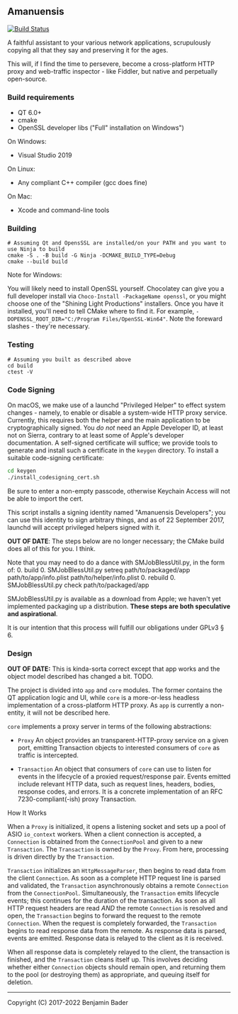 Amanuensis
----------
[![Build Status](https://travis-ci.org/benjamin-bader/amanuensis.svg?branch=master)](https://travis-ci.org/benjamin-bader/amanuensis)

A faithful assistant to your various network applications, scrupulously copying all that they say and preserving it for the ages.

This will, if I find the time to persevere, become a cross-platform HTTP proxy and web-traffic inspector - like Fiddler, but native and perpetually open-source.


### Build requirements

- QT 6.0+
- cmake
- OpenSSL developer libs ("Full" installation on Windows")

On Windows:

- Visual Studio 2019

On Linux:

- Any compliant C++ compiler (gcc does fine)

On Mac:

- Xcode and command-line tools

### Building

```
# Assuming Qt and OpensSSL are installed/on your PATH and you want to use Ninja to build
cmake -S . -B build -G Ninja -DCMAKE_BUILD_TYPE=Debug
cmake --build build
```

Note for Windows:

You will likely need to install OpenSSL yourself.  Chocolatey can give you a full developer install via `Choco-Install -PackageName openssl`, or you might choose one of the "Shining Light Productions" installers.
Once you have it installed, you'll need to tell CMake where to find it.  For example, `-DOPENSSL_ROOT_DIR="C:/Program Files/OpenSSL-Win64"`.  Note the foreward slashes - they're necessary.

### Testing

```
# Assuming you built as described above
cd build
ctest -V
```

### Code Signing

On macOS, we make use of a launchd "Privileged Helper" to effect system changes - namely, to enable or disable a system-wide HTTP proxy service.  Currently, this requires both the helper and the main application to be cryptographically signed.  You _do not_ need an Apple Developer ID, at least not on Sierra, contrary to at least some of Apple's developer documentation.  A self-signed certificate will suffice; we provide tools to generate and install such a certificate in the `keygen` directory.  To install a suitable code-signing certificate:

```bash
cd keygen
./install_codesigning_cert.sh
```

Be sure to enter a non-empty passcode, otherwise Keychain Access will not be able to import the cert.

This script installs a signing identity named "Amanuensis Developers"; you can use this identity to sign arbitrary things, and as of 22 September 2017, launchd will accept privileged helpers signed with it.

**OUT OF DATE**: The steps below are no longer necessary; the CMake build does all of this for you.  I think.

Note that you may need to do a dance with SMJobBlessUtil.py, in the form of:
0. build
0. SMJobBlessUtil.py setreq path/to/packaged/app path/to/app/info.plist path/to/helper/info.plist
0. rebuild
0. SMJobBlessUtil.py check path/to/packaged/app

SMJobBlessUtil.py is available as a download from Apple; we haven't yet implemented packaging up a distribution.  **These steps are both speculative and aspirational**.

It is our intention that this process will fulfill our obligations under GPLv3 § 6.

### Design

**OUT OF DATE:** This is kinda-sorta correct except that app works and the object model described has changed a bit.  TODO.

The project is divided into `app` and `core` modules.  The former contains the QT application logic and UI, while `core` is a more-or-less headless implementation of a cross-platform HTTP proxy.  As `app` is currently a non-entity, it will not be described here.

`core` implements a proxy server in terms of the following abstractions:

- `Proxy`
  An object provides an transparent-HTTP-proxy service on a given port, emitting Transaction objects to interested consumers of `core` as traffic is intercepted. 

- `Transaction`
  An object that consumers of `core` can use to listen for events in the lifecycle of a proxied request/response pair.  Events emitted include relevant HTTP data, such as request lines, headers, bodies, response codes, and errors.  It is a concrete implementation of an RFC 7230-compliant(-ish) proxy Transaction.

How It Works

When a `Proxy` is initialized, it opens a listening socket and sets up a pool of ASIO `io_context` workers.  When a client connection is accepted, a `Connection` is obtained from the `ConnectionPool` and given to a new `Transaction`.  The `Transaction` is owned by the `Proxy`.  From here, processing is driven directly by the `Transaction`.

`Transaction` initializes an `HttpMessageParser`, then begins to read data from the client `Connection`.  As soon as a complete HTTP request line is parsed and validated, the `Transaction` asynchronously obtains a remote `Connection` from the `ConnectionPool`.  Simultaneously, the `Transaction` emits lifecycle events; this continues for the duration of the transaction.  As soon as all HTTP request headers are read _AND_ the remote `Connection` is resolved and open, the `Transaction` begins to forward the request to the remote `Connection`.  When the request is completely forwarded, the `Transaction` begins to read response data from the remote.  As response data is parsed, events are emitted.  Response data is relayed to the client as it is received.

When all response data is completely relayed to the client, the transaction is finished, and the `Transaction` cleans itself up.  This involves deciding whether either `Connection` objects should remain open, and returning them to the pool (or destroying them) as appropriate, and queuing itself for deletion.

----------------------
Copyright (C) 2017-2022 Benjamin Bader
